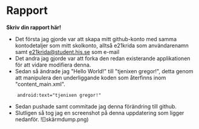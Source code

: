 
# Rapport

**Skriv din rapport här!**

- Det första jag gjorde var att skapa mitt github-konto med samma kontodetaljer som mitt skolkonto, alltså e21krida som användarenamn samt e21krida@student.his.se som e-mail
- Det andra jag gjorde var att forka den redan existerande applikationen för att vidare modifiera denna.
- Sedan så ändrade jag "Hello World!" till "tjenixen gregor!", detta genom att manipulera den underliggande koden som återfinns inom "content_main.xml".

```
    android:text="tjenixen gregor!"
```
- Sedan pushade samt commitade jag denna förändring till github.
- Slutligen så tog jag en screenshot på denna uppdatering som ligger nedanför.
![]skärmdump.png)
